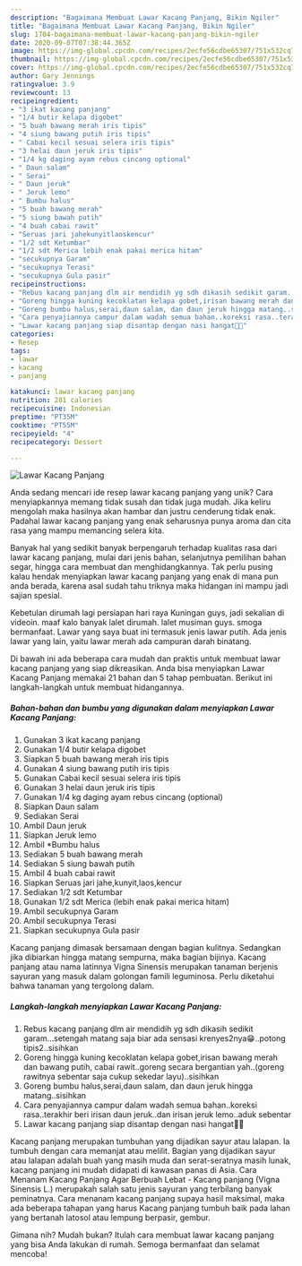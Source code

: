 ```yaml
---
description: "Bagaimana Membuat Lawar Kacang Panjang, Bikin Ngiler"
title: "Bagaimana Membuat Lawar Kacang Panjang, Bikin Ngiler"
slug: 1704-bagaimana-membuat-lawar-kacang-panjang-bikin-ngiler
date: 2020-09-07T07:38:44.365Z
image: https://img-global.cpcdn.com/recipes/2ecfe56cdbe65307/751x532cq70/lawar-kacang-panjang-foto-resep-utama.jpg
thumbnail: https://img-global.cpcdn.com/recipes/2ecfe56cdbe65307/751x532cq70/lawar-kacang-panjang-foto-resep-utama.jpg
cover: https://img-global.cpcdn.com/recipes/2ecfe56cdbe65307/751x532cq70/lawar-kacang-panjang-foto-resep-utama.jpg
author: Gary Jennings
ratingvalue: 3.9
reviewcount: 13
recipeingredient:
- "3 ikat kacang panjang"
- "1/4 butir kelapa digobet"
- "5 buah bawang merah iris tipis"
- "4 siung bawang putih iris tipis"
- " Cabai kecil sesuai selera iris tipis"
- "3 helai daun jeruk iris tipis"
- "1/4 kg daging ayam rebus cincang optional"
- " Daun salam"
- " Serai"
- " Daun jeruk"
- " Jeruk lemo"
- " Bumbu halus"
- "5 buah bawang merah"
- "5 siung bawah putih"
- "4 buah cabai rawit"
- "Seruas jari jahekunyitlaoskencur"
- "1/2 sdt Ketumbar"
- "1/2 sdt Merica lebih enak pakai merica hitam"
- "secukupnya Garam"
- "secukupnya Terasi"
- "secukupnya Gula pasir"
recipeinstructions:
- "Rebus kacang panjang dlm air mendidih yg sdh dikasih sedikit garam...setengah matang saja biar ada sensasi krenyes2nya😁..potong tipis2..sisihkan"
- "Goreng hingga kuning kecoklatan kelapa gobet,irisan bawang merah dan bawang putih, cabai rawit..goreng secara bergantian yah..(goreng rawitnya sebentar saja cukup sekedar layu)..sisihkan"
- "Goreng bumbu halus,serai,daun salam, dan daun jeruk hingga matang..sisihkan"
- "Cara penyajiannya campur dalam wadah semua bahan..koreksi rasa..terakhir beri irisan daun jeruk..dan irisan jeruk lemo..aduk sebentar"
- "Lawar kacang panjang siap disantap dengan nasi hangat🤗🤗"
categories:
- Resep
tags:
- lawar
- kacang
- panjang

katakunci: lawar kacang panjang 
nutrition: 281 calories
recipecuisine: Indonesian
preptime: "PT35M"
cooktime: "PT55M"
recipeyield: "4"
recipecategory: Dessert

---
```



![Lawar Kacang Panjang](https://img-global.cpcdn.com/recipes/2ecfe56cdbe65307/751x532cq70/lawar-kacang-panjang-foto-resep-utama.jpg)

Anda sedang mencari ide resep lawar kacang panjang yang unik? Cara menyiapkannya memang tidak susah dan tidak juga mudah. Jika keliru mengolah maka hasilnya akan hambar dan justru cenderung tidak enak. Padahal lawar kacang panjang yang enak seharusnya punya aroma dan cita rasa yang mampu memancing selera kita.

Banyak hal yang sedikit banyak berpengaruh terhadap kualitas rasa dari lawar kacang panjang, mulai dari jenis bahan, selanjutnya pemilihan bahan segar, hingga cara membuat dan menghidangkannya. Tak perlu pusing kalau hendak menyiapkan lawar kacang panjang yang enak di mana pun anda berada, karena asal sudah tahu triknya maka hidangan ini mampu jadi sajian spesial.

Kebetulan dirumah lagi persiapan hari raya Kuningan guys, jadi sekalian di videoin. maaf kalo banyak lalet dirumah. lalet musiman guys. smoga bermanfaat. Lawar yang saya buat ini termasuk jenis lawar putih. Ada jenis lawar yang lain, yaitu lawar merah ada campuran darah binatang.


Di bawah ini ada beberapa cara mudah dan praktis untuk membuat lawar kacang panjang yang siap dikreasikan. Anda bisa menyiapkan Lawar Kacang Panjang memakai 21 bahan dan 5 tahap pembuatan. Berikut ini langkah-langkah untuk membuat hidangannya.

<!--inarticleads1-->

##### Bahan-bahan dan bumbu yang digunakan dalam menyiapkan Lawar Kacang Panjang:

1. Gunakan 3 ikat kacang panjang
1. Gunakan 1/4 butir kelapa digobet
1. Siapkan 5 buah bawang merah iris tipis
1. Gunakan 4 siung bawang putih iris tipis
1. Gunakan  Cabai kecil sesuai selera iris tipis
1. Gunakan 3 helai daun jeruk iris tipis
1. Gunakan 1/4 kg daging ayam rebus cincang (optional)
1. Siapkan  Daun salam
1. Sediakan  Serai
1. Ambil  Daun jeruk
1. Siapkan  Jeruk lemo
1. Ambil  *Bumbu halus
1. Sediakan 5 buah bawang merah
1. Sediakan 5 siung bawah putih
1. Ambil 4 buah cabai rawit
1. Siapkan Seruas jari jahe,kunyit,laos,kencur
1. Sediakan 1/2 sdt Ketumbar
1. Gunakan 1/2 sdt Merica (lebih enak pakai merica hitam)
1. Ambil secukupnya Garam
1. Ambil secukupnya Terasi
1. Siapkan secukupnya Gula pasir


Kacang panjang dimasak bersamaan dengan bagian kulitnya. Sedangkan jika dibiarkan hingga matang sempurna, maka bagian bijinya. Kacang panjang atau nama latinnya Vigna Sinensis merupakan tanaman berjenis sayuran yang masuk dalam golongan famili leguminosa. Perlu diketahui bahwa tanaman yang tergolong dalam. 

<!--inarticleads2-->

##### Langkah-langkah menyiapkan Lawar Kacang Panjang:

1. Rebus kacang panjang dlm air mendidih yg sdh dikasih sedikit garam...setengah matang saja biar ada sensasi krenyes2nya😁..potong tipis2..sisihkan
1. Goreng hingga kuning kecoklatan kelapa gobet,irisan bawang merah dan bawang putih, cabai rawit..goreng secara bergantian yah..(goreng rawitnya sebentar saja cukup sekedar layu)..sisihkan
1. Goreng bumbu halus,serai,daun salam, dan daun jeruk hingga matang..sisihkan
1. Cara penyajiannya campur dalam wadah semua bahan..koreksi rasa..terakhir beri irisan daun jeruk..dan irisan jeruk lemo..aduk sebentar
1. Lawar kacang panjang siap disantap dengan nasi hangat🤗🤗


Kacang panjang merupakan tumbuhan yang dijadikan sayur atau lalapan. Ia tumbuh dengan cara memanjat atau melilit. Bagian yang dijadikan sayur atau lalapan adalah buah yang masih muda dan serat-seratnya masih lunak, kacang panjang ini mudah didapati di kawasan panas di Asia. Cara Menanam Kacang Panjang Agar Berbuah Lebat - Kacang panjang (Vigna Sinensis L.) merupakah salah satu jenis sayuran yang terbilang banyak peminatnya. Cara menanam kacang panjang supaya hasil maksimal, maka ada beberapa tahapan yang harus Kacang panjang tumbuh baik pada lahan yang bertanah latosol atau lempung berpasir, gembur. 

Gimana nih? Mudah bukan? Itulah cara membuat lawar kacang panjang yang bisa Anda lakukan di rumah. Semoga bermanfaat dan selamat mencoba!
